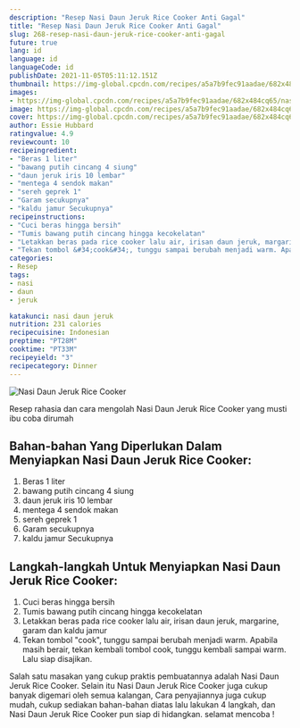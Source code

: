 ```yaml
---
description: "Resep Nasi Daun Jeruk Rice Cooker Anti Gagal"
title: "Resep Nasi Daun Jeruk Rice Cooker Anti Gagal"
slug: 268-resep-nasi-daun-jeruk-rice-cooker-anti-gagal
future: true
lang: id
language: id
languageCode: id
publishDate: 2021-11-05T05:11:12.151Z 
thumbnail: https://img-global.cpcdn.com/recipes/a5a7b9fec91aadae/682x484cq65/nasi-daun-jeruk-rice-cooker-foto-resep-utama.png
images:
- https://img-global.cpcdn.com/recipes/a5a7b9fec91aadae/682x484cq65/nasi-daun-jeruk-rice-cooker-foto-resep-utama.png
image: https://img-global.cpcdn.com/recipes/a5a7b9fec91aadae/682x484cq65/nasi-daun-jeruk-rice-cooker-foto-resep-utama.png
cover: https://img-global.cpcdn.com/recipes/a5a7b9fec91aadae/682x484cq65/nasi-daun-jeruk-rice-cooker-foto-resep-utama.png
author: Essie Hubbard
ratingvalue: 4.9
reviewcount: 10
recipeingredient:
- "Beras 1 liter"
- "bawang putih cincang 4 siung"
- "daun jeruk iris 10 lembar"
- "mentega 4 sendok makan"
- "sereh geprek 1"
- "Garam secukupnya"
- "kaldu jamur Secukupnya"
recipeinstructions:
- "Cuci beras hingga bersih"
- "Tumis bawang putih cincang hingga kecokelatan"
- "Letakkan beras pada rice cooker lalu air, irisan daun jeruk, margarine, garam dan kaldu jamur"
- "Tekan tombol &#34;cook&#34;, tunggu sampai berubah menjadi warm. Apabila masih berair, tekan kembali tombol cook, tunggu kembali sampai warm. Lalu siap disajikan."
categories:
- Resep
tags:
- nasi
- daun
- jeruk

katakunci: nasi daun jeruk 
nutrition: 231 calories
recipecuisine: Indonesian
preptime: "PT28M"
cooktime: "PT33M"
recipeyield: "3"
recipecategory: Dinner
---
```



![Nasi Daun Jeruk Rice Cooker](https://img-global.cpcdn.com/recipes/a5a7b9fec91aadae/682x484cq65/nasi-daun-jeruk-rice-cooker-foto-resep-utama.png)

Resep rahasia dan cara mengolah  Nasi Daun Jeruk Rice Cooker yang musti ibu coba dirumah

<!--inarticleads1-->

## Bahan-bahan Yang Diperlukan Dalam Menyiapkan Nasi Daun Jeruk Rice Cooker:

1. Beras 1 liter
1. bawang putih cincang 4 siung
1. daun jeruk iris 10 lembar
1. mentega 4 sendok makan
1. sereh geprek 1
1. Garam secukupnya
1. kaldu jamur Secukupnya



<!--inarticleads2-->

## Langkah-langkah Untuk Menyiapkan Nasi Daun Jeruk Rice Cooker:

1. Cuci beras hingga bersih
1. Tumis bawang putih cincang hingga kecokelatan
1. Letakkan beras pada rice cooker lalu air, irisan daun jeruk, margarine, garam dan kaldu jamur
1. Tekan tombol &#34;cook&#34;, tunggu sampai berubah menjadi warm. Apabila masih berair, tekan kembali tombol cook, tunggu kembali sampai warm. Lalu siap disajikan.




Salah satu masakan yang cukup praktis pembuatannya adalah  Nasi Daun Jeruk Rice Cooker. Selain itu  Nasi Daun Jeruk Rice Cooker  juga cukup banyak digemari oleh semua kalangan, Cara penyajiannya juga cukup mudah, cukup sediakan bahan-bahan diatas lalu lakukan 4 langkah, dan  Nasi Daun Jeruk Rice Cooker  pun siap di hidangkan. selamat mencoba !
